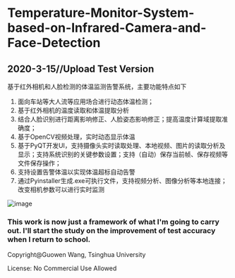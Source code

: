 # Temperature-Monitor-System-based-on-Infrared-Camera-and-Face-Detection
## 2020-3-15//Upload Test Version
基于红外相机和人脸检测的体温监测告警系统，主要功能特点如下
1. 面向车站等大人流等应用场合进行动态体温检测；
2. 基于红外相机的温度读取和体温提取分析
3. 结合人脸识别进行距离影响修正、人脸姿态影响修正；提高温度计算域提取准确度；
4. 基于OpenCV视频处理，实时动态显示体温
5. 基于PyQT开发UI，支持摄像头实时读取处理、本地视频、图片的读取分析及显示；支持系统识别的关键参数设置；支持（自动）保存当前帧、保存视频等文件保存操作；
6. 支持设置告警体温以实现体温超标自动告警
7. 通过Pyinstaller生成.exe可执行文件，支持视频分析、图像分析等本地连接；改变相机参数可以进行实时监测

![image](https://https://github.com/GW-Wang-thu/Temperature-Monitor-System-based-on-Infrared-Camera-and-Face-Detection/edit/master/UIDemo-1.jpg)

### This work is now just a framework of what I'm going to carry out. I'll start the study on the improvement of test accuracy when I return to school.

Copyright@Guowen Wang, Tsinghua University

License: No Commercial Use Allowed
